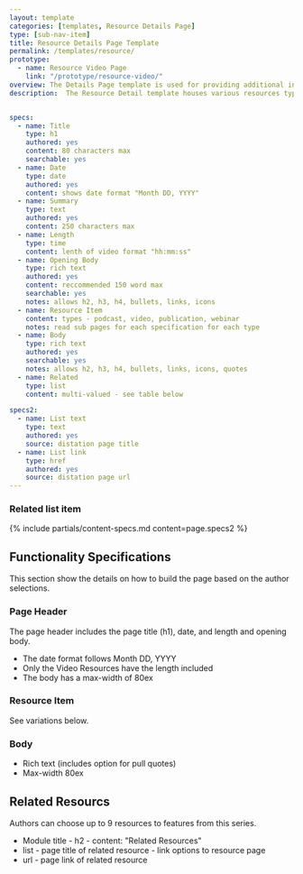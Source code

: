 ```yaml
---
layout: template
categories: [templates, Resource Details Page]
type: [sub-nav-item]
title: Resource Details Page Template
permalink: /templates/resource/
prototype: 
  - name: Resource Video Page
    link: "/prototype/resource-video/"
overview: The Details Page template is used for providing additional information on a topic. Usually secondary to a landing page with broader information.
description:  The Resource Detail template houses various resources types that all have their own required aspects. On this overview page, you will see the common functionaly and content types. The requirements for each resource type will be linked in a sub-page.


specs:
  - name: Title
    type: h1
    authored: yes
    content: 80 characters max
    searchable: yes
  - name: Date
    type: date
    authored: yes
    content: shows date format "Month DD, YYYY"
  - name: Summary
    type: text
    authored: yes
    content: 250 characters max
  - name: Length
    type: time
    content: lenth of video format "hh:mm:ss"
  - name: Opening Body
    type: rich text
    authored: yes
    content: reccommended 150 word max
    searchable: yes
    notes: allows h2, h3, h4, bullets, links, icons
  - name: Resource Item
    content: types - podcast, video, publication, webinar
    notes: read sub pages for each specification for each type
  - name: Body
    type: rich text
    authored: yes
    searchable: yes
    notes: allows h2, h3, h4, bullets, links, icons, quotes
  - name: Related
    type: list
    content: multi-valued - see table below

specs2: 
  - name: List text
    type: text
    authored: yes
    source: distation page title
  - name: List link
    type: href
    authored: yes
    source: distation page url
---
```


### Related list item
{% include partials/content-specs.md content=page.specs2 %} 

## Functionality Specifications
This section show the details on how to build the page based on the author selections.

### Page Header
The page header includes the page title (h1), date, and length and opening body.
- The date format follows Month DD, YYYY
- Only the Video Resources have the length included
- The body has a max-width of 80ex

### Resource Item
See variations below.

### Body
- Rich text (includes option for pull quotes)
- Max-width 80ex

## Related Resourcs
Authors can choose up to 9 resources to features from this series.
- Module title - h2 - content: "Related Resources"
- list - page title of related resource - link options to resource page
- url - page link of related resource